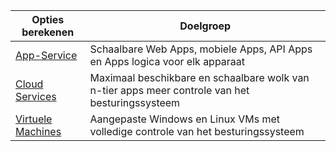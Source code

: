 
| Opties berekenen             | Doelgroep   |
| --------------------------- | --------   |
| [App-Service][lnk_app]      | Schaalbare Web Apps, mobiele Apps, API Apps en Apps logica voor elk apparaat |
| [Cloud Services][lnk_cloud] | Maximaal beschikbare en schaalbare wolk van n-tier apps meer controle van het besturingssysteem |
| [Virtuele Machines][lnk_vm]  | Aangepaste Windows en Linux VMs met volledige controle van het besturingssysteem |

[lnk_app]: ../articles/app-service-web/app-service-web-overview.md
[lnk_vm]: ../articles/virtual-machines/virtual-machines-windows-about.md
[lnk_cloud]: ../articles/cloud-services/cloud-services-choose-me.md